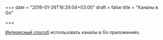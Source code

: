 +++
date = "2016-01-26T16:29:04+03:00"
draft = false
title = "Каналы в Go"

+++

<p><a href="http://nomad.so/2016/01/interesting-ways-of-using-go-channels/">Интересный способ</a> использовать каналы в Go приложениях.</p>

